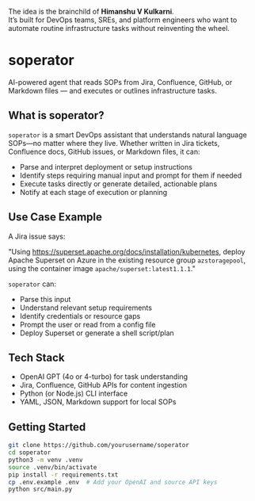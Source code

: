The idea is the brainchild of **Himanshu V Kulkarni**.  
It’s built for DevOps teams, SREs, and platform engineers who want to automate routine infrastructure tasks without reinventing the wheel.

# soperator

AI-powered agent that reads SOPs from Jira, Confluence, GitHub, or Markdown files — and executes or outlines infrastructure tasks.

## What is soperator?

`soperator` is a smart DevOps assistant that understands natural language SOPs—no matter where they live. Whether written in Jira tickets, Confluence docs, GitHub issues, or Markdown files, it can:

- Parse and interpret deployment or setup instructions  
- Identify steps requiring manual input and prompt for them if needed  
- Execute tasks directly or generate detailed, actionable plans  
- Notify at each stage of execution or planning  


## Use Case Example

A Jira issue says:

"Using https://superset.apache.org/docs/installation/kubernetes, deploy Apache Superset on Azure in the existing resource group `azstoragepool`, using the container image `apache/superset:latest1.1.1`."

`soperator` can:
- Parse this input
- Understand relevant setup requirements
- Identify credentials or resource gaps
- Prompt the user or read from a config file
- Deploy Superset or generate a shell script/plan

## Tech Stack

- OpenAI GPT (4o or 4-turbo) for task understanding
- Jira, Confluence, GitHub APIs for content ingestion
- Python (or Node.js) CLI interface
- YAML, JSON, Markdown support for local SOPs

## Getting Started

```bash
git clone https://github.com/yourusername/soperator
cd soperator
python3 -m venv .venv
source .venv/bin/activate
pip install -r requirements.txt
cp .env.example .env  # Add your OpenAI and source API keys
python src/main.py


